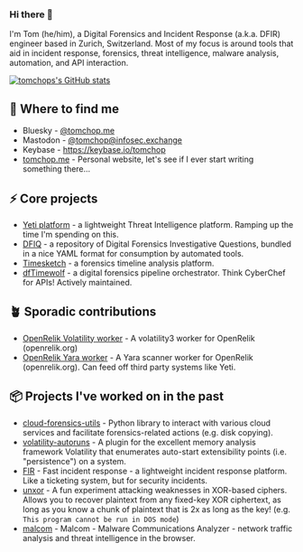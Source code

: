 ### Hi there 👋

<!--
**tomchop/tomchop** is a ✨ _special_ ✨ repository because its `README.md` (this file) appears on your GitHub profile.

Here are some ideas to get you started:

- 🔭 I’m currently working on ...
- 🌱 I’m currently learning ...
- 👯 I’m looking to collaborate on ...
- 🤔 I’m looking for help with ...
- 💬 Ask me about ...
-  How to reach me: ...
- 😄 Pronouns: ...
- ⚡ Fun fact: ...
-->

I'm Tom (he/him), a Digital Forensics and Incident Response (a.k.a. DFIR) engineer based in Zurich, Switzerland. Most of my focus is around tools that aid in incident response, forensics, threat intelligence, malware analysis, automation, and API interaction.

[![tomchops's GitHub stats](https://github-readme-stats.vercel.app/api?username=tomchop&show_icons=true)](https://github.com/tomchop)

## 📯 Where to find me 

* Bluesky - [@tomchop.me](https://bsky.app/profile/tomchop.me)
* Mastodon - [@tomchop@infosec.exchange](https://infosec.exchange/@tomchop)
* Keybase - https://keybase.io/tomchop
* [tomchop.me](https://tomchop.me) - Personal website, let's see if I ever start writing something there...

## ⚡️ Core projects

* [Yeti platform](https://github.com/yeti-platform) - a lightweight Threat Intelligence platform. Ramping up the time I'm spending on this.
* [DFIQ](https://dfiq.org) - a repository of Digital Forensics Investigative Questions, bundled in a nice YAML format for consumption by automated tools.
* [Timesketch](https://github.com/google/timesketch/) - a forensics timeline analysis platform.
* [dfTimewolf](https://github.com/log2timeline/dftimewolf) - a digital forensics pipeline orchestrator. Think CyberChef for APIs! Actively maintained.

## 🪴 Sporadic contributions

* [OpenRelik Volatility worker](https://github.com/tomchop/openrelik-worker-volatility) - A volatility3 worker for OpenRelik (openrelik.org)
* [OpenRelik Yara worker](https://github.com/tomchop/openrelik-worker-yara-scan) - A Yara scanner worker for OpenRelik (openrelik.org). Can feed off third party systems like Yeti.

## 📦 Projects I've worked on in the past 

* [cloud-forensics-utils](https://github.com/google/cloud-forensics-utils) - Python library to interact with various cloud services and facilitate forensics-related actions (e.g. disk copying).
* [volatility-autoruns](https://github.com/tomchop/volatility-autoruns) - A plugin for the excellent memory analysis framework Volatility that enumerates auto-start extensibility points (i.e. "persistence") on a system.
* [FIR](https://github.com/certsocietegenerale/FIR) - Fast incident response - a lightweight incident response platform. Like a ticketing system, but for security incidents.
* [unxor](https://github.com/tomchop/unxor) - A fun experiment attacking weaknesses in XOR-based ciphers. Allows you to recover plaintext from any fixed-key XOR ciphertext, as long as you know a chunk of plaintext that is 2x as long as the key! (e.g. `This program cannot be run in DOS mode`)
* [malcom](https://github.com/tomchop/malcom) - Malcom - Malware Communications Analyzer - network traffic analysis and threat intelligence in the browser.

